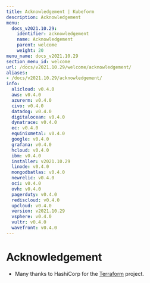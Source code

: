 ```yaml
---
title: Acknowledgement | Kubeform
description: Acknowledgement
menu:
  docs_v2021.10.29:
    identifier: acknowledgement
    name: Acknowledgement
    parent: welcome
    weight: 20
menu_name: docs_v2021.10.29
section_menu_id: welcome
url: /docs/v2021.10.29/welcome/acknowledgement/
aliases:
- /docs/v2021.10.29/acknowledgement/
info:
  alicloud: v0.4.0
  aws: v0.4.0
  azurerm: v0.4.0
  civo: v0.4.0
  datadog: v0.4.0
  digitalocean: v0.4.0
  dynatrace: v0.4.0
  ec: v0.4.0
  equinixmetal: v0.4.0
  google: v0.4.0
  grafana: v0.4.0
  hcloud: v0.4.0
  ibm: v0.4.0
  installer: v2021.10.29
  linode: v0.4.0
  mongodbatlas: v0.4.0
  newrelic: v0.4.0
  oci: v0.4.0
  ovh: v0.4.0
  pagerduty: v0.4.0
  rediscloud: v0.4.0
  upcloud: v0.4.0
  version: v2021.10.29
  vsphere: v0.4.0
  vultr: v0.4.0
  wavefront: v0.4.0
---
```


# Acknowledgement
 - Many thanks to HashiCorp for the [Terraform](https://terraform.io) project.
